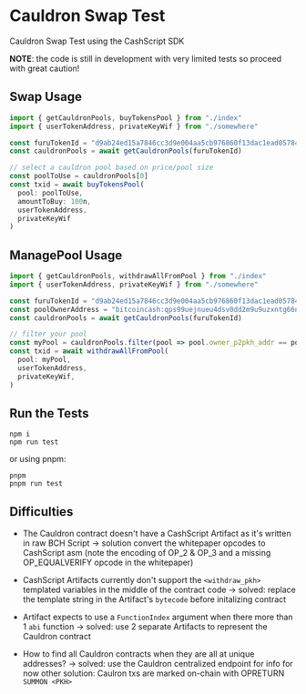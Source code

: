 # Cauldron Swap Test

Cauldron Swap Test using the CashScript SDK

**NOTE**: the code is still in development with very limited tests so proceed with great caution!

## Swap Usage

```ts
import { getCauldronPools, buyTokensPool } from "./index"
import { userTokenAddress, privateKeyWif } from "./somewhere"

const furuTokenId = "d9ab24ed15a7846cc3d9e004aa5cb976860f13dac1ead05784ee4f4622af96ea"
const cauldronPools = await getCauldronPools(furuTokenId)

// select a cauldron pool based on price/pool size
const poolToUse = cauldronPools[0]
const txid = await buyTokensPool(
  pool: poolToUse,
  amountToBuy: 100n,
  userTokenAddress,
  privateKeyWif
)
```

## ManagePool Usage
```ts
import { getCauldronPools, withdrawAllFromPool } from "./index"
import { userTokenAddress, privateKeyWif } from "./somewhere"

const furuTokenId = "d9ab24ed15a7846cc3d9e004aa5cb976860f13dac1ead05784ee4f4622af96ea"
const poolOwnerAddress = "bitcoincash:qps99uejnueu4dsv0dd2m9u9uzxntg66nyux08wmzq" 
const cauldronPools = await getCauldronPools(furuTokenId)

// filter your pool
const myPool = cauldronPools.filter(pool => pool.owner_p2pkh_addr == poolOwnerAddress)
const txid = await withdrawAllFromPool(
  pool: myPool,
  userTokenAddress,
  privateKeyWif,
)
```

## Run the Tests

```
npm i
npm run test
```

or using pnpm:

```
pnpm
pnpm run test
```

## Difficulties

- The Cauldron contract doesn't have a CashScript Artifact as it's written in raw BCH Script
-> solution convert the whitepaper opcodes to CashScript asm (note the encoding of OP_2 & OP_3 and a missing OP_EQUALVERIFY opcode in the whitepaper)

- CashScript Artifacts currently don't support the `<withdraw_pkh>` templated variables in the middle of the contract code
-> solved: replace the template string in the Artifact's `bytecode` before initalizing contract

- Artifact expects to use a `FunctionIndex` argument when there more than 1 `abi` function
-> solved: use 2 separate Artifacts to represent the Cauldron contract

- How to find all Cauldron contracts when they are all at unique addresses?
-> solved: use the Cauldron centralized endpoint for info for now
other solution: Caulron txs are marked on-chain with OPRETURN `SUMMON <PKH>`